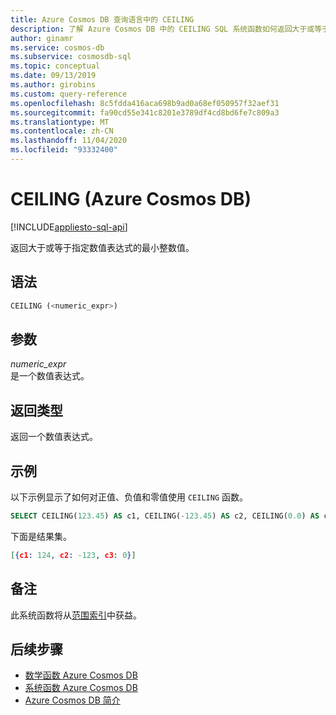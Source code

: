 ```yaml
---
title: Azure Cosmos DB 查询语言中的 CEILING
description: 了解 Azure Cosmos DB 中的 CEILING SQL 系统函数如何返回大于或等于指定数值表达式的最小整数值。
author: ginamr
ms.service: cosmos-db
ms.subservice: cosmosdb-sql
ms.topic: conceptual
ms.date: 09/13/2019
ms.author: girobins
ms.custom: query-reference
ms.openlocfilehash: 8c5fdda416aca698b9ad0a68ef050957f32aef31
ms.sourcegitcommit: fa90cd55e341c8201e3789df4cd8bd6fe7c809a3
ms.translationtype: MT
ms.contentlocale: zh-CN
ms.lasthandoff: 11/04/2020
ms.locfileid: "93332400"
---
```

# <a name="ceiling-azure-cosmos-db"></a>CEILING (Azure Cosmos DB)
[!INCLUDE[appliesto-sql-api](includes/appliesto-sql-api.md)]

 返回大于或等于指定数值表达式的最小整数值。  
  
## <a name="syntax"></a>语法
  
```sql
CEILING (<numeric_expr>)  
```  
  
## <a name="arguments"></a>参数
  
*numeric_expr*  
   是一个数值表达式。  
  
## <a name="return-types"></a>返回类型
  
  返回一个数值表达式。  
  
## <a name="examples"></a>示例
  
  以下示例显示了如何对正值、负值和零值使用 `CEILING` 函数。  
  
```sql
SELECT CEILING(123.45) AS c1, CEILING(-123.45) AS c2, CEILING(0.0) AS c3  
```  
  
 下面是结果集。  
  
```json
[{c1: 124, c2: -123, c3: 0}]  
```  

## <a name="remarks"></a>备注

此系统函数将从[范围索引](index-policy.md#includeexclude-strategy)中获益。

## <a name="next-steps"></a>后续步骤

- [数学函数 Azure Cosmos DB](sql-query-mathematical-functions.md)
- [系统函数 Azure Cosmos DB](sql-query-system-functions.md)
- [Azure Cosmos DB 简介](introduction.md)
